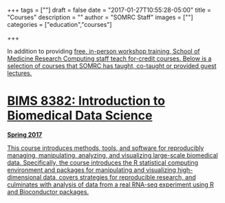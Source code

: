 +++
tags = [""]
draft = false
date = "2017-01-27T10:55:28-05:00"
title = "Courses"
description = ""
author = "SOMRC Staff"
images = [""]
categories = ["education","courses"]

+++

<p class=lead>In addition to providing <a href = "https://somrc.virginia.edu/education/workshops/"> free, in-person workshop training, School of Medicine Research Computing staff teach for-credit courses. Below is a selection of courses that SOMRC has taught, co-taught or provided guest lectures.</p>

# BIMS 8382: Introduction to Biomedical Data Science

**Spring 2017**

This course introduces methods, tools, and software for reproducibly managing, manipulating, analyzing, and visualizing large-scale biomedical data. Specifically, the course introduces the R statistical computing environment and packages for manipulating and visualizing high-dimensional data, covers strategies for reproducible research, and culminates with analysis of data from a real RNA-seq experiment using R and Bioconductor packages.


